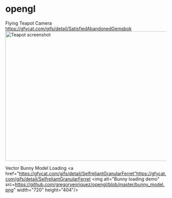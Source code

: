 # opengl

Flying Teapot Camera
<a href="https://gfycat.com/gifs/detail/SatisfiedAbandonedGemsbok">https://gfycat.com/gifs/detail/SatisfiedAbandonedGemsbok</a>
<img alt="Teapot screenshot" src="https://github.com/gregoryenriquez/opengl/blob/master/assignment2/flying_tea_ss.png" width="720" height="404"/></a>

Vector Bunny Model Loading
<a href="https://gfycat.com/gifs/detail/SelfreliantGranularFerret"https://gfycat.com/gifs/detail/SelfreliantGranularFerret</a>
<img alt="Bunny loading demo" src=https://github.com/gregoryenriquez/opengl/blob/master/bunny_model.png" width="720" height="404"/></a>
